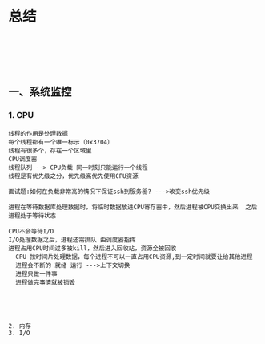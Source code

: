 # 总结


<br>
</br>
<br>
</br>


## 一、系统监控

### 1. CPU 
  
    线程的作用是处理数据
    每个线程都有一个唯一标示（0x3704）
    线程有很多个，存在一个区域里
    CPU调度器
    线程队列 --> CPU负载 同一时刻只能运行一个线程
    线程是有优先级之分，优先级高优先使用CPU资源
    
    面试题:如何在负载非常高的情况下保证ssh到服务器? --->改变ssh优先级
    
    进程在等待数据库处理数据时，将临时数据放进CPU寄存器中，然后进程被CPU交换出来  之后进程处于等待状态
    
    CPU不会等待I/O
    I/O处理数据之后，进程还需排队 由调度器指挥
    进程占用CPU时间过多被kill，然后进入回收站，资源全被回收
      CPU 按时间片处理数据，每个进程不可以一直占用CPU资源,到一定时间就要让给其他进程
      进程会不断的 就绪 运行 --->上下文切换
      进程只做一件事
      进程做完事情就被销毁
    
    
    
    

    2. 内存
    3. I/O



